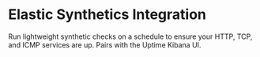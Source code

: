 # Elastic Synthetics Integration

Run lightweight synthetic checks on a schedule to ensure your HTTP, TCP, and ICMP services are up. Pairs with the Uptime Kibana UI.

